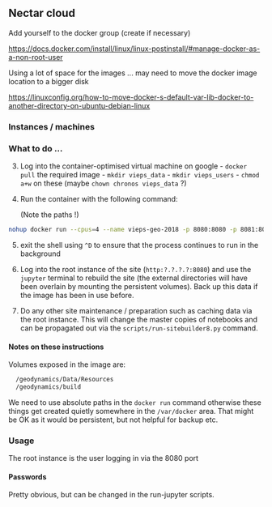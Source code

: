 ## Nectar cloud

Add yourself to the docker group (create if necessary)

https://docs.docker.com/install/linux/linux-postinstall/#manage-docker-as-a-non-root-user

Using a lot of space for the images ... may need to move the docker image location to a bigger disk

https://linuxconfig.org/how-to-move-docker-s-default-var-lib-docker-to-another-directory-on-ubuntu-debian-linux




### Instances / machines


### What to do ...


  3. Log into the container-optimised virtual machine on google
    - `docker pull` the required image
    - `mkdir vieps_data`
    - `mkdir vieps_users`
    - `chmod a+w` on these (maybe `chown chronos vieps_data` ?)

  4. Run the container with the following command:

     (Note the paths !)

```sh
nohup docker run --cpus=4 --name vieps-geo-2018 -p 8080:8080 -p 8081:8081 -p 8082:8082 -p 8083:8083 -p 8084:8084 -p 8085:8085 -p 8086:8086 -p 8087:8087 -p 8088:8088 -p 8089:8089   -v /home/lmoresi/VIEPS-GEO-2018/vieps_data:/geodynamics/Data/Resources -v /home/lmoresi/VIEPS-GEO-2018/vieps_users:/geodynamics/build lmoresi/docker-vieps-geo-8user:2018.1 &
```
  5. exit the shell using `^D` to ensure that the process continues to run in the background

  6. Log into the root instance of the site (`http:?.?.?.?:8080`) and use the `jupyter` terminal to rebuild the site (the external directories will have been overlain by mounting the persistent volumes). Back up this data if the image has been in use before.

  7. Do any other site maintenance / preparation such as caching data via the root instance. This will change the master copies of notebooks and can be propagated out via the `scripts/run-sitebuilder8.py` command.

#### Notes on these instructions

Volumes exposed in the image are:

``` sh
  /geodynamics/Data/Resources
  /geodynamics/build
```
We need to use absolute paths in the `docker run` command
otherwise these things get created quietly somewhere in the `/var/docker` area.
That might be OK as it would be persistent, but not helpful for backup etc.

### Usage

The root instance is the user logging in via the 8080 port

#### Passwords

Pretty obvious, but can be changed in the run-jupyter scripts.
